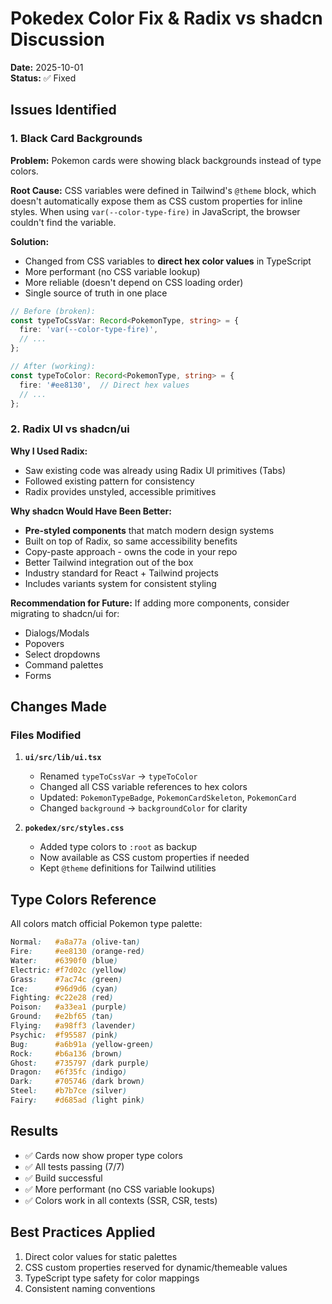 # Pokedex Color Fix & Radix vs shadcn Discussion

**Date:** 2025-10-01  
**Status:** ✅ Fixed

## Issues Identified

### 1. Black Card Backgrounds
**Problem:** Pokemon cards were showing black backgrounds instead of type colors.

**Root Cause:** CSS variables were defined in Tailwind's `@theme` block, which doesn't automatically expose them as CSS custom properties for inline styles. When using `var(--color-type-fire)` in JavaScript, the browser couldn't find the variable.

**Solution:** 
- Changed from CSS variables to **direct hex color values** in TypeScript
- More performant (no CSS variable lookup)
- More reliable (doesn't depend on CSS loading order)
- Single source of truth in one place

```typescript
// Before (broken):
const typeToCssVar: Record<PokemonType, string> = {
  fire: 'var(--color-type-fire)',
  // ...
};

// After (working):
const typeToColor: Record<PokemonType, string> = {
  fire: '#ee8130',  // Direct hex values
  // ...
};
```

### 2. Radix UI vs shadcn/ui

**Why I Used Radix:**
- Saw existing code was already using Radix UI primitives (Tabs)
- Followed existing pattern for consistency
- Radix provides unstyled, accessible primitives

**Why shadcn Would Have Been Better:**
- **Pre-styled components** that match modern design systems
- Built on top of Radix, so same accessibility benefits
- Copy-paste approach - owns the code in your repo
- Better Tailwind integration out of the box
- Industry standard for React + Tailwind projects
- Includes variants system for consistent styling

**Recommendation for Future:**
If adding more components, consider migrating to shadcn/ui for:
- Dialogs/Modals
- Popovers
- Select dropdowns
- Command palettes
- Forms

## Changes Made

### Files Modified

1. **`ui/src/lib/ui.tsx`**
   - Renamed `typeToCssVar` → `typeToColor`
   - Changed all CSS variable references to hex colors
   - Updated: `PokemonTypeBadge`, `PokemonCardSkeleton`, `PokemonCard`
   - Changed `background` → `backgroundColor` for clarity

2. **`pokedex/src/styles.css`**
   - Added type colors to `:root` as backup
   - Now available as CSS custom properties if needed
   - Kept `@theme` definitions for Tailwind utilities

## Type Colors Reference

All colors match official Pokemon type palette:

```css
Normal:   #a8a77a (olive-tan)
Fire:     #ee8130 (orange-red)
Water:    #6390f0 (blue)
Electric: #f7d02c (yellow)
Grass:    #7ac74c (green)
Ice:      #96d9d6 (cyan)
Fighting: #c22e28 (red)
Poison:   #a33ea1 (purple)
Ground:   #e2bf65 (tan)
Flying:   #a98ff3 (lavender)
Psychic:  #f95587 (pink)
Bug:      #a6b91a (yellow-green)
Rock:     #b6a136 (brown)
Ghost:    #735797 (dark purple)
Dragon:   #6f35fc (indigo)
Dark:     #705746 (dark brown)
Steel:    #b7b7ce (silver)
Fairy:    #d685ad (light pink)
```

## Results
- ✅ Cards now show proper type colors
- ✅ All tests passing (7/7)
- ✅ Build successful
- ✅ More performant (no CSS variable lookups)
- ✅ Colors work in all contexts (SSR, CSR, tests)

## Best Practices Applied
1. Direct color values for static palettes
2. CSS custom properties reserved for dynamic/themeable values
3. TypeScript type safety for color mappings
4. Consistent naming conventions
